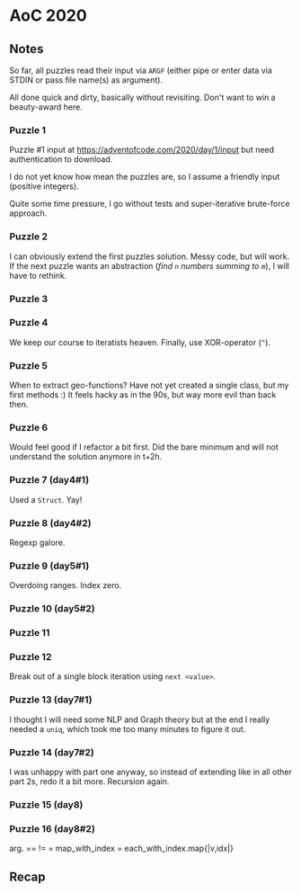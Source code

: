 # AoC 2020

## Notes

So far, all puzzles read their input via `ARGF` (either pipe or enter data via
STDIN  or pass file name(s) as argument).

All done quick and dirty, basically without revisiting.  Don't want to win a
beauty-award here.

### Puzzle 1

Puzzle #1 input at https://adventofcode.com/2020/day/1/input but need
authentication to download.

I do not yet know how mean the puzzles are, so I assume a friendly input
(positive integers).

Quite some time pressure, I go without tests and super-iterative brute-force approach.

### Puzzle 2

I can obviously extend the first puzzles solution.  Messy code, but will work.
If the next puzzle wants an abstraction (*find `n` numbers summing to `m`*), I
will have to rethink.

### Puzzle 3
### Puzzle 4
We keep our course to iteratists heaven. Finally, use XOR-operator (`^`).

### Puzzle 5
When to extract geo-functions?  Have not yet created a single class, but my
first methods :)
It feels hacky as in the 90s, but way more evil than back then.

### Puzzle 6
Would feel good if I refactor a bit first. Did the bare minimum and will not
understand the solution anymore in t+2h.

### Puzzle 7 (day4#1)
Used a `Struct`. Yay!

### Puzzle 8 (day4#2)
Regexp galore.

### Puzzle 9 (day5#1)
Overdoing ranges. Index zero.
### Puzzle 10 (day5#2)

### Puzzle 11
### Puzzle 12
Break out of a single block iteration using `next <value>`.

### Puzzle 13 (day7#1)
I thought I will need some NLP and Graph theory but at the end I really needed
a `uniq`, which took me too many minutes to figure it out.
### Puzzle 14 (day7#2)
I was unhappy with part one anyway, so instead of extending like in all other
part 2s, redo it a bit more. Recursion again.

### Puzzle 15 (day8)
### Puzzle 16 (day8#2)
arg. == != =
map_with_index = each_with_index.map{|v,idx|}

## Recap
